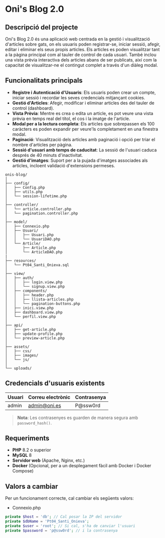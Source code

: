 # Oni's Blog 2.0

## Descripció del projecte

Oni's Blog 2.0 és una aplicació web centrada en la gestió i visualització d'articles sobre gats, on els usuaris poden registrar-se, iniciar sessió, afegir, editar i eliminar els seus propis articles. Els articles es poden visualitzar tant a la pàgina principal com al tauler de control de cada usuari. També inclou una vista prèvia interactiva dels articles abans de ser publicats, així com la capacitat de visualitzar-ne el contingut complet a través d'un diàleg modal.

## Funcionalitats principals

- **Registre i Autenticació d'Usuaris**: Els usuaris poden crear un compte, iniciar sessió i recordar les seves credencials mitjançant cookies.
- **Gestió d'Articles**: Afegir, modificar i eliminar articles des del tauler de control (dashboard).
- **Vista Prèvia**: Mentre es crea o edita un article, es pot veure una vista prèvia en temps real del títol, el cos i la imatge de l'article.
- **Modal per a la lectura completa**: Els articles que sobrepassen els 100 caràcters es poden expandir per veure'ls completament en una finestra modal.
- **Paginació**: Visualització dels articles amb paginació i opció per triar el nombre d'articles per pàgina.
- **Sessió d'usuari amb temps de caducitat**: La sessió de l'usuari caduca després de 40 minuts d'inactivitat.
- **Gestió d'imatges**: Suport per a la pujada d'imatges associades als articles, incloent validació d'extensions permeses.

```
onis-blog/
│
├── config/
│   ├── Config.php
│   ├── utils.php
│   └── session-lifetime.php
│
├── controller/
│   └── article.controller.php
│   └── pagination.controller.php
│
├── model/
│   ├── Connexio.php
│   ├── Usuari/
│   │   ├── Usuari.php
│   │   └── UsuariDAO.php
│   └── Article/
│       ├── Article.php
│       └── ArticleDAO.php
|
├── resources/
│   └── Pt04_Santi_Onieva.sql
│
├── view/
│   ├── auth/
│   │   ├── login.view.php
│   │   └── signup.view.php
│   ├── components/
│   │   ├── header.php
│   │   ├── llista-articles.php
│   │   └── pagination-buttons.php
│   ├── inici.view.php
│   ├── dashboard.view.php
│   └── perfil.view.php
│
├── api/
│   ├── get-article.php
│   ├── update-profile.php
│   └── preview-article.php
│
├── assets/
│   ├── css/
│   ├── images/
│   └── js/
│
└── uploads/
```


## Credencials d'usuaris existents

| Usuari | Correu electrònic            | Contrasenya     |
|--------|------------------------------|-----------------|
| admin  | admin@oni.es               | P@ssw0rd        |

> **Nota**: Les contrasenyes es guarden de manera segura amb `password_hash()`.

## Requeriments

- **PHP** 8.2 o superior
- **MySQL** 8
- **Servidor web** (Apache, Nginx, etc.)
- **Docker** (Opcional, per a un desplegament fàcil amb Docker i Docker Compose)

## Valors a cambiar

Per un funcionament correcte, cal cambiar els següents valors:
- Connexio.php
```php
private $host = 'db'; // Cal posar la IP del servidor
private $dbName = 'Pt04_Santi_Onieva';
private $user = 'root'; // Si cal, s'ha de canviar l'usuari
private $password = 'p@ssw0rd'; // i la contrasenya
```
